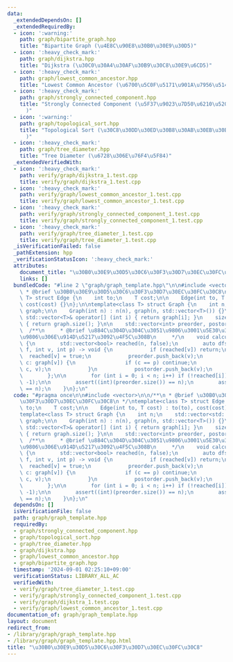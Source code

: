 ```yaml
---
data:
  _extendedDependsOn: []
  _extendedRequiredBy:
  - icon: ':warning:'
    path: graph/bipartite_graph.hpp
    title: "Bipartite Graph (\u4E8C\u90E8\u30B0\u30E9\u30D5)"
  - icon: ':heavy_check_mark:'
    path: graph/dijkstra.hpp
    title: "Dijkstra (\u30C0\u30A4\u30AF\u30B9\u30C8\u30E9\u6CD5)"
  - icon: ':heavy_check_mark:'
    path: graph/lowest_common_ancestor.hpp
    title: "Lowest Common Ancestor (\u6700\u5C0F\u5171\u901A\u7956\u5148)"
  - icon: ':heavy_check_mark:'
    path: graph/strongly_connected_component.hpp
    title: "Strongly Connected Component (\u5F37\u9023\u7D50\u6210\u5206\u5206\u89E3\
      )"
  - icon: ':warning:'
    path: graph/topological_sort.hpp
    title: "Topological Sort (\u30C8\u30DD\u30ED\u30B8\u30AB\u30EB\u30BD\u30FC\u30C8\
      )"
  - icon: ':heavy_check_mark:'
    path: graph/tree_diameter.hpp
    title: "Tree Diameter (\u6728\u306E\u76F4\u5F84)"
  _extendedVerifiedWith:
  - icon: ':heavy_check_mark:'
    path: verify/graph/dijkstra_1.test.cpp
    title: verify/graph/dijkstra_1.test.cpp
  - icon: ':heavy_check_mark:'
    path: verify/graph/lowest_common_ancestor_1.test.cpp
    title: verify/graph/lowest_common_ancestor_1.test.cpp
  - icon: ':heavy_check_mark:'
    path: verify/graph/strongly_connected_component_1.test.cpp
    title: verify/graph/strongly_connected_component_1.test.cpp
  - icon: ':heavy_check_mark:'
    path: verify/graph/tree_diameter_1.test.cpp
    title: verify/graph/tree_diameter_1.test.cpp
  _isVerificationFailed: false
  _pathExtension: hpp
  _verificationStatusIcon: ':heavy_check_mark:'
  attributes:
    document_title: "\u30B0\u30E9\u30D5\u30C6\u30F3\u30D7\u30EC\u30FC\u30C8"
    links: []
  bundledCode: "#line 2 \"graph/graph_template.hpp\"\n\n#include <vector>\n\n/**\n\
    \ * @brief \u30B0\u30E9\u30D5\u30C6\u30F3\u30D7\u30EC\u30FC\u30C8\n */\ntemplate<class\
    \ T> struct Edge {\n    int to;\n    T cost;\n\n    Edge(int to, T cost) : to(to),\
    \ cost(cost) {}\n};\n\ntemplate<class T> struct Graph {\n    int n;\n    std::vector<std::vector<T>>\
    \ graph;\n\n    Graph(int n) : n(n), graph(n, std::vector<T>()) {}\n    inline\
    \ std::vector<T>& operator[] (int i) { return graph[i]; }\n    size_t size() const\
    \ { return graph.size(); }\n\n    std::vector<int> preorder, postorder;\n\n  \
    \  /**\n     * @brief \u884C\u304D\u304C\u3051\u9806\u3001\u5E30\u308A\u304C\u3051\
    \u9806\u306E\u914D\u5217\u3092\u4F5C\u308B\n     */\n    void calculateOrder()\
    \ {\n        std::vector<bool> reached(n, false);\n        auto dfs = [&](auto\
    \ f, int v, int p) -> void {\n            if (reached[v]) return;\n          \
    \  reached[v] = true;\n            preorder.push_back(v);\n            for (auto\
    \ c: graph[v]) {\n                if (c == p) continue;\n                f(f,\
    \ c, v);\n            }\n            postorder.push_back(v);\n            return;\n\
    \        };\n\n        for (int i = 0; i < n; i++) if (!reached[i]) dfs(dfs, i,\
    \ -1);\n\n        assert((int)(preorder.size()) == n);\n        assert((int)(postorder.size())\
    \ == n);\n    }\n};\n"
  code: "#pragma once\n\n#include <vector>\n\n/**\n * @brief \u30B0\u30E9\u30D5\u30C6\
    \u30F3\u30D7\u30EC\u30FC\u30C8\n */\ntemplate<class T> struct Edge {\n    int\
    \ to;\n    T cost;\n\n    Edge(int to, T cost) : to(to), cost(cost) {}\n};\n\n\
    template<class T> struct Graph {\n    int n;\n    std::vector<std::vector<T>>\
    \ graph;\n\n    Graph(int n) : n(n), graph(n, std::vector<T>()) {}\n    inline\
    \ std::vector<T>& operator[] (int i) { return graph[i]; }\n    size_t size() const\
    \ { return graph.size(); }\n\n    std::vector<int> preorder, postorder;\n\n  \
    \  /**\n     * @brief \u884C\u304D\u304C\u3051\u9806\u3001\u5E30\u308A\u304C\u3051\
    \u9806\u306E\u914D\u5217\u3092\u4F5C\u308B\n     */\n    void calculateOrder()\
    \ {\n        std::vector<bool> reached(n, false);\n        auto dfs = [&](auto\
    \ f, int v, int p) -> void {\n            if (reached[v]) return;\n          \
    \  reached[v] = true;\n            preorder.push_back(v);\n            for (auto\
    \ c: graph[v]) {\n                if (c == p) continue;\n                f(f,\
    \ c, v);\n            }\n            postorder.push_back(v);\n            return;\n\
    \        };\n\n        for (int i = 0; i < n; i++) if (!reached[i]) dfs(dfs, i,\
    \ -1);\n\n        assert((int)(preorder.size()) == n);\n        assert((int)(postorder.size())\
    \ == n);\n    }\n};\n"
  dependsOn: []
  isVerificationFile: false
  path: graph/graph_template.hpp
  requiredBy:
  - graph/strongly_connected_component.hpp
  - graph/topological_sort.hpp
  - graph/tree_diameter.hpp
  - graph/dijkstra.hpp
  - graph/lowest_common_ancestor.hpp
  - graph/bipartite_graph.hpp
  timestamp: '2024-09-01 02:25:10+09:00'
  verificationStatus: LIBRARY_ALL_AC
  verifiedWith:
  - verify/graph/tree_diameter_1.test.cpp
  - verify/graph/strongly_connected_component_1.test.cpp
  - verify/graph/dijkstra_1.test.cpp
  - verify/graph/lowest_common_ancestor_1.test.cpp
documentation_of: graph/graph_template.hpp
layout: document
redirect_from:
- /library/graph/graph_template.hpp
- /library/graph/graph_template.hpp.html
title: "\u30B0\u30E9\u30D5\u30C6\u30F3\u30D7\u30EC\u30FC\u30C8"
---
```

